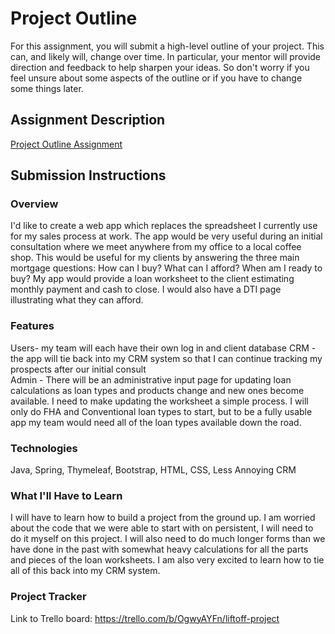 # Project Outline
For this assignment, you will submit a high-level outline of your project. This can, and likely will, change over time. In particular, your mentor will provide direction and feedback to help sharpen your ideas. So don't worry if you feel unsure about some aspects of the outline or if you have to change some things later.

## Assignment Description
[Project Outline Assignment](https://education.launchcode.org/liftoff/modules/assignments/project-outline)

## Submission Instructions

### Overview
I'd like to create a web app which replaces the spreadsheet I currently use for my sales process at work.  The app would be very useful during an initial consultation where we meet anywhere from my office to a local coffee shop.  This would be useful for my clients by answering the three main mortgage questions: How can I buy?  What can I afford?   When am I ready to buy?  My app would provide a loan worksheet to the client estimating monthly payment and cash to close.  I would also have a DTI page illustrating what they can afford. 
### Features

Users- my team will each have their own log in and client database
CRM - the app will tie back into my CRM system so that I can continue tracking my prospects after our initial consult  
Admin - There will be an administrative input page for updating loan calculations as loan types and products change and new ones become available. I need to make updating the worksheet a simple process.  I will only do FHA and Conventional loan types to start, but to be a fully usable app my team would need all of the loan types available down the road.
### Technologies
Java, Spring, Thymeleaf, Bootstrap, HTML, CSS, Less Annoying CRM
### What I'll Have to Learn
I will have to learn how to build a project from the ground up.  I am worried about the code that we were able to start with on persistent, I will need to do it myself on this project.  I will also need to do much longer forms than we have done in the past with somewhat heavy calculations for all the parts and pieces of the loan worksheets.  I am also very excited to learn how to tie all of this back into my CRM system.
### Project Tracker
Link to Trello board:
https://trello.com/b/OgwyAYFn/liftoff-project

